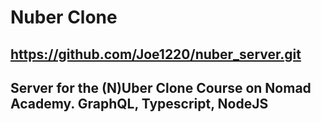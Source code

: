 # Nuber Clone

## https://github.com/Joe1220/nuber_server.git

## Server for the (N)Uber Clone Course on Nomad Academy. GraphQL, Typescript, NodeJS